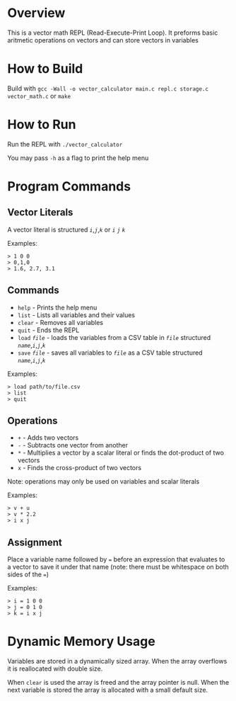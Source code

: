 # Overview

This is a vector math REPL (Read-Execute-Print Loop). It preforms basic aritmetic operations on vectors and can store vectors in variables

# How to Build

Build with 
`gcc -Wall -o vector_calculator main.c repl.c storage.c vector_math.c` or `make`

# How to Run

Run the REPL with `./vector_calculator`

You may pass `-h` as a flag to print the help menu

# Program Commands

## Vector Literals

A vector literal is structured *`i`*,*`j`*,*`k`* or *`i`* *`j`* *`k`*

Examples:
```
> 1 0 0
> 0,1,0
> 1.6, 2.7, 3.1
```

## Commands
- `help` - Prints the help menu
- `list` - Lists all variables and their values
- `clear` - Removes all variables
- `quit` - Ends the REPL
- `load` *`file`* - loads the variables from a CSV table in *`file`* structured *`name`*,*`i`*,*`j`*,*`k`*
- `save` *`file`* - saves all variables to *`file`* as a CSV table structured *`name`*,*`i`*,*`j`*,*`k`*

Examples:
```
> load path/to/file.csv
> list
> quit
```

## Operations
- `+` - Adds two vectors
- `-` - Subtracts one vector from another
- `*` - Multiplies a vector by a scalar literal or finds the dot-product of two vectors
- `x` - Finds the cross-product of two vectors

Note: operations may only be used on variables and scalar literals

Examples:
```
> v + u
> v * 2.2
> i x j
```

## Assignment

Place a variable name followed by ` = ` before an expression that evaluates to a vector to save it under that name (note: there must be whitespace on both sides of the `=`)

Examples:
```
> i = 1 0 0
> j = 0 1 0
> k = i x j
```

# Dynamic Memory Usage

Variables are stored in a dynamically sized array. When the array overflows it is reallocated with double size.

When `clear` is used the array is freed and the array pointer is null. When the next variable is stored the array is allocated with a small default size.